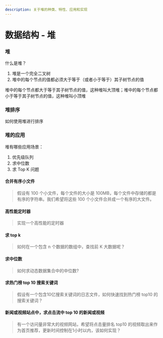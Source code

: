 ```yaml
---
description: 关于堆的种类、特性、应用和实现
---
```


# 数据结构 - 堆

### 堆

什么是堆？

1. 堆是一个完全二叉树
2. 堆中的每个节点的值都必须大于等于（或者小于等于）其子树节点的值

堆中的每个节点都大于等于其子树节点的值，这种堆叫大顶堆；堆中的每个节点都小于等于其子树节点的值，这种堆叫小顶堆



### 堆排序

如何使用堆进行排序

### 堆的应用

堆有哪些应用场景：

1. 优先级队列
2. 求中位数
3. 求 Top K 问题

#### 合并有序小文件

> 假设有 100 个小文件，每个文件的大小是 100MB，每个文件中存储的都是有序的字符串。我们希望将这些 100 个小文件合并成一个有序的大文件。



#### 高性能定时器

> 实现一个高性能的定时器



#### 求 top k

> 如何在一个包含 n 个数据的数组中，查找前 K 大数据呢？



#### 求中位数

> 如何求动态数据集合中的中位数?



#### 求热门榜 top 10 搜索关键词

> 假设有一个包含10亿搜索关键词的日志文件，如何快速找到热门榜 top10 的搜索关键词？



#### 新闻或视频站点中，求点击流中 top 10 的新闻或视频

> 有一个访问量非常大的视频网站，希望将点击量排名 top10 的视频取出来作为首页推荐，更新时间控制在1小时以内，该如何实现？



